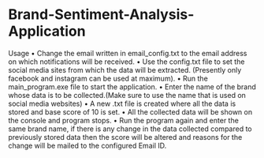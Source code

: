 # Brand-Sentiment-Analysis-Application
Usage
•	Change the email written in email_config.txt to the email address on which notifications will be received.
•	Use the config.txt file to set the social media sites from which the data will be extracted. (Presently only facebook and instagram can be used at maximum).
•	Run the main_program.exe file to start the application.
•	Enter the name of the brand whose data is to be collected.(Make sure to use the name that is used on social media websites)
•	A new .txt file is created where all the data is stored and base score of 10 is set.
•	All the collected data will be shown on the console and program stops.
•	Run the program again and enter the same brand name, if there is any change in the data collected compared to previously stored data then the score will be altered and reasons for the change will be mailed to the configured Email ID.

